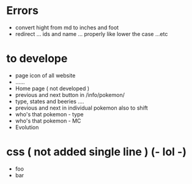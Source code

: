# Errors

-   convert hight from md to inches and foot
-   redirect ... ids and name ... properly like lower the case ...etc

# to develope

-   page icon of all website
-   ......
-   Home page ( not developed )
-   previous and next button in /info/pokemon/
-   type, states and beeries ....
-   previous and next in individual pokemon also to shift
-   who's that pokemon - type
-   who's that pokemon - MC
-   Evolution

# css ( not added single line ) (- lol -)

-   foo
-   bar

